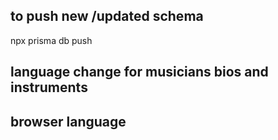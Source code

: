 

## to push new /updated schema
npx prisma db push

## language change for musicians bios and instruments
## browser language